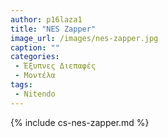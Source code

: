 ```yaml
---
author: p16laza1
title: "NES Zapper"
image_url: /images/nes-zapper.jpg
caption: ""
categories: 
 - Έξυπνες Διεπαφές
 - Μοντέλα
tags:
 - Nitendo
---
```


{% include cs-nes-zapper.md %}

